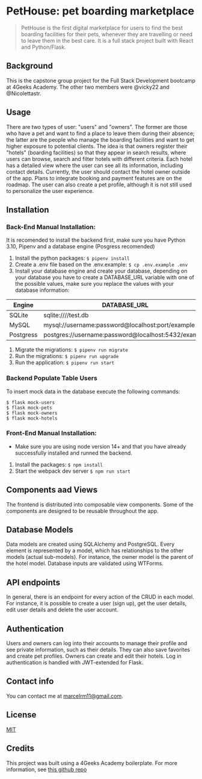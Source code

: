 # PetHouse: pet boarding marketplace

> PetHouse is the first digital marketplace for users to find the best boarding facilities for their pets, whenever they are travelling or need to leave them in the best care. It is a full stack project built with React and Python/Flask.

## Background

This is the capstone group project for the Full Stack Development bootcamp at 4Geeks Academy. The other two members were @vicky22 and @Nicolettastr.

## Usage

There are two types of user: "users" and "owners". The former are those who have a pet and want to find a place to leave them during their absence; the latter are the people who manage the boarding facilities and want to get higher exposure to potential clients.
The idea is that owners register their "hotels" (boarding facilities) so that they appear in search results, where users can browse, search and filter hotels with different criteria.
Each hotel has a detailed view where the user can see all its information, including contact details.
Currently, the user should contact the hotel owner outside of the app. Plans to integrate booking and payment features are on the roadmap.
The user can also create a pet profile, although it is not still used to personalize the user experience.

## Installation

### Back-End Manual Installation:

It is recomended to install the backend first, make sure you have Python 3.10, Pipenv and a database engine (Posgress recomended)

1. Install the python packages: `$ pipenv install`
2. Create a .env file based on the .env.example: `$ cp .env.example .env`
3. Install your database engine and create your database, depending on your database you have to create a DATABASE_URL variable with one of the possible values, make sure you replace the values with your database information:

| Engine    | DATABASE_URL                                        |
| --------- | --------------------------------------------------- |
| SQLite    | sqlite:////test.db                                  |
| MySQL     | mysql://username:password@localhost:port/example    |
| Postgress | postgres://username:password@localhost:5432/example |

1. Migrate the migrations: `$ pipenv run migrate`
2. Run the migrations: `$ pipenv run upgrade`
3. Run the application: `$ pipenv run start`

### Backend Populate Table Users

To insert mock data in the database execute the following commands:

```shell
$ flask mock-users
$ flask mock-pets
$ flask mock-owners
$ flask mock-hotels
```

### Front-End Manual Installation:

- Make sure you are using node version 14+ and that you have already successfully installed and runned the backend.

1. Install the packages: `$ npm install`
2. Start the webpack dev server `$ npm run start`

## Components aad Views

The frontend is distributed into composable view components. Some of the components are designed to be reusable throughout the app.

## Database Models

Data models are created using SQLAlchemy and PostgreSQL. Every element is represented by a model, which has relationships to the other models (actual sub-models). For instance, the owner model is the parent of the hotel model.
Database inputs are validated using WTForms.

## API endpoints

In general, there is an endpoint for every action of the CRUD in each model. For instance, it is possible to create a user (sign up), get the user details, edit user details and delete the user account.

## Authentication

Users and owners can log into their accounts to manage their profile and see private information, such as their details. They can also save favorites and create pet profiles. Owners can create and edit their hotels.
Log in authentication is handled with JWT-extended for Flask.

## Contact info

You can contact me at marcelrm11@gmail.com.

## License

[MIT](https://opensource.org/licenses/MIT)

## Credits

This project was built using a 4Geeks Academy boilerplate. For more information, see [this github repo](https://gitpod.io#https://github.com/4GeeksAcademy/react-flask-hello.git)
